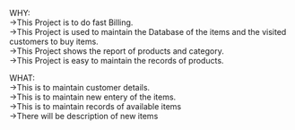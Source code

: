 WHY:<br>
   ->This Project is to do fast Billing.<br>
   ->This Project is used to maintain the  Database of the items and the visited customers to buy items.<br>
   ->This Project shows the report of products and category.<br>
   ->This Project is easy to maintain the records of products.<br>
   
   
   
WHAT:<br>
    ->This is to maintain customer details.<br>
    ->This is to maintain new entery of the items.<br>
    ->This is to maintain records of available items<br>
    ->There will be description of new items<br>
   
   
  
		 
		 
		 
